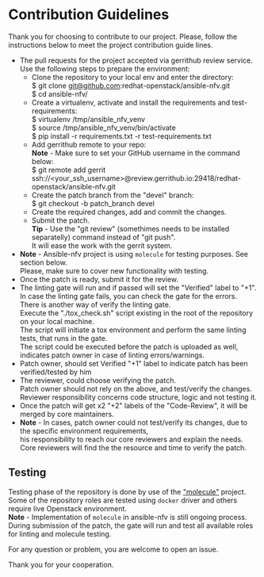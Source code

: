 # Contribution Guidelines

Thank you for choosing to contribute to our project.
Please, follow the instructions below to meet the project contribution guide lines.

- The pull requests for the project accepted via gerrithub review service.
  Use the following steps to prepare the environment:
    - Clone the repository to your local env and enter the directory:  
        $ git clone git@github.com:redhat-openstack/ansible-nfv.git  
        $ cd ansible-nfv/
    - Create a virtualenv, activate and install the requirements and test-requirements:  
        $ virtualenv /tmp/ansible_nfv_venv  
        $ source /tmp/ansible_nfv_venv/bin/activate  
        $ pip install -r requirements.txt -r test-requirements.txt
    - Add gerrithub remote to your repo:  
      **Note** - Make sure to set your GitHub username in the command below:  
        $ git remote add gerrit ssh://<your_ssh_username>@review.gerrithub.io:29418/redhat-openstack/ansible-nfv.git
    - Create the patch branch from the "devel" branch:  
        $ git checkout -b patch_branch devel
    - Create the required changes, add and commit the changes.
    - Submit the patch.  
      **Tip** - Use the "git review" (somethimes needs to be installed separatelly) command instead of "git push".  
      It will ease the work with the gerrit system.
- **Note** - Ansible-nfv project is using `molecule` for testing purposes. See section below.  
  Please, make sure to cover new functionality with testing.
- Once the patch is ready, submit it for the review.  
- The linting gate will run and if passed will set the "Verified" label to "+1".  
  In case the linting gate fails, you can check the gate for the errors.  
  There is another way of verify the linting gate.  
  Execute the "./tox_check.sh" script existing in the root of the repository on your local machine.  
  The script will initiate a tox environment and perform the same linting tests, that runs in the gate.  
  The script could be executed before the patch is uploaded as well, indicates patch owner in case of linting errors/warnings.
- Patch owner, should set Verified "+1" label to indicate patch has been verified/tested by him
- The reviewer, could choose verifying the patch.  
  Patch owner should not rely on the above, and test/verify the changes.  
  Reviewer responsibility concerns code structure, logic and not testing it.
- Once the patch will get x2 "+2" labels of the "Code-Review", it will be merged by core maintainers.
- **Note** - In cases, patch owner could not test/verify its changes, due to the specific environment requirements,  
  his responsibility to reach our core reviewers and explain the needs.  
  Core reviewers will find the the resource and time to verify the patch.

## Testing
Testing phase of the repository is done by use of the ["molecule"](https://molecule.readthedocs.io/) project.  
Some of the repository roles are tested using `docker` driver and others require live Openstack environment.  
**Note** - Implementation of `molecule` in ansible-nfv is still ongoing process.  
During submission of the patch, the gate will run and test all available roles for linting and molecule testing.

For any question or problem, you are welcome to open an issue.

Thank you for your cooperation.
